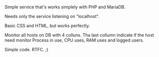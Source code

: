Simple service that's works simplely with PHP and MariaDB.

Needs only the service listening on "localhost".

Basic CSS and HTML, but works perfectly.

Monitor all hosts on DB with 4 colluns. Tha last collumn indicate if the host need monitor Process in use, CPU uses, RAM uses and logged users.

Simple code. RTFC. ;)

